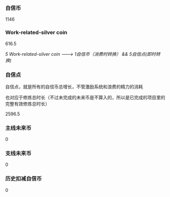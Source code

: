 ### 自信币
1146

### Work-related-silver coin
616.5

_5 Work-related-silver coin ---> 1自信币（消费时转换） && 5自信点(即时转换)_

### 自信点
自信点，就是所有的自信币总增长，不管激励系统和浪费的精力的消耗

也对应于修炼总时长（不过未完成的未来币是不算入的，所以是已完成的项目里的完整有效修炼总时长）

2596.5

### 主线未来币
0

### 支线未来币
0

### 历史扣减自信币
0
